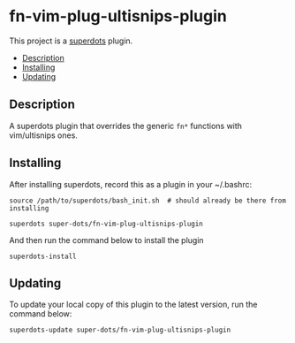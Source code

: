 # fn-vim-plug-ultisnips-plugin

This project is a [superdots](https://github.com/super-dots/superdots) plugin.

* [Description](#description)
* [Installing](#installing)
* [Updating](#updating)

## Description

A superdots plugin that overrides the generic `fn*` functions with
vim/ultisnips ones.

## Installing

After installing superdots, record this as a plugin in your ~/.bashrc:

```
source /path/to/superdots/bash_init.sh  # should already be there from installing

superdots super-dots/fn-vim-plug-ultisnips-plugin
```

And then run the command below to install the plugin

```
superdots-install
```

## Updating

To update your local copy of this plugin to the latest version, run the command
below:

```
superdots-update super-dots/fn-vim-plug-ultisnips-plugin
```
